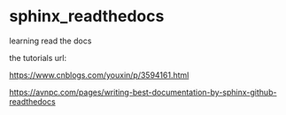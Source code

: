 # sphinx_readthedocs
learning read the docs

the tutorials url:

https://www.cnblogs.com/youxin/p/3594161.html

https://avnpc.com/pages/writing-best-documentation-by-sphinx-github-readthedocs

